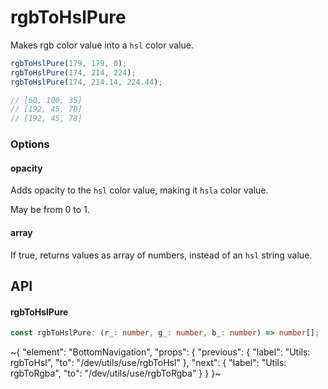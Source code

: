
# rgbToHslPure

Makes rgb color value into a `hsl` color value.

```ts
rgbToHslPure(179, 179, 0);
rgbToHslPure(174, 214, 224);
rgbToHslPure(174, 214.14, 224.44);

// [60, 100, 35]
// [192, 45, 78]
// [192, 45, 78]
```

### Options

#### opacity

Adds opacity to the `hsl` color value, making it `hsla` color value.

May be from 0 to 1.

#### array

If true, returns values as array of numbers, instead of an `hsl` string value.


## API

#### rgbToHslPure

```ts
const rgbToHslPure: (r_: number, g_: number, b_: number) => number[];
```


~{
  "element": "BottomNavigation",
  "props": {
    "previous": {
      "label": "Utils: rgbToHsl",
      "to": "/dev/utils/use/rgbToHsl"
    },
    "next": {
      "label": "Utils: rgbToRgba",
      "to": "/dev/utils/use/rgbToRgba"
    }
  }
}~
